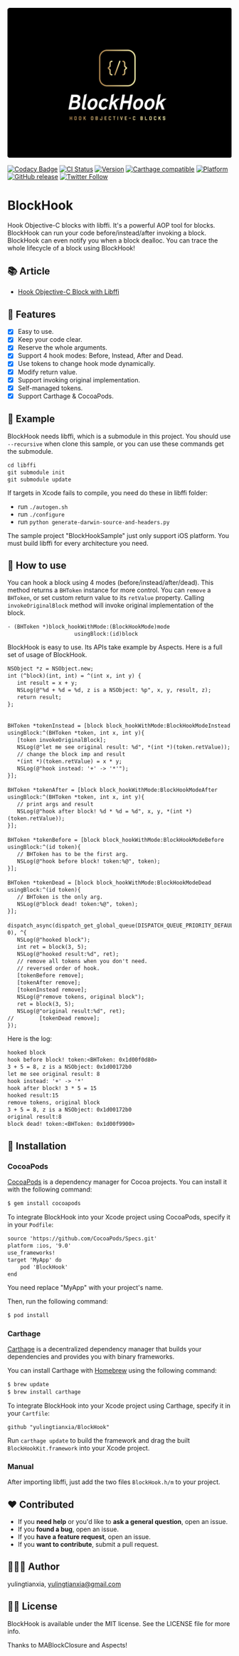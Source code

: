 <p align="center">
<a href="https://github.com/yulingtianxia/BlockHook">
<img src="Assets/logo.png" alt="BlockHook" />
</a>
</p>

[![Codacy Badge](https://api.codacy.com/project/badge/Grade/5ba94898dd8146a6beb7b4a6cc46e3fd)](https://app.codacy.com/app/yulingtianxia/BlockHook?utm_source=github.com&utm_medium=referral&utm_content=yulingtianxia/BlockHook&utm_campaign=Badge_Grade_Dashboard)
[![CI Status](http://img.shields.io/travis/yulingtianxia/BlockHook.svg?style=flat)](https://travis-ci.org/yulingtianxia/BlockHook)
[![Version](https://img.shields.io/cocoapods/v/BlockHook.svg?style=flat)](http://cocoapods.org/pods/BlockHook)
[![Carthage compatible](https://img.shields.io/badge/Carthage-compatible-4BC51D.svg?style=flat)](https://github.com/Carthage/Carthage)
[![Platform](https://img.shields.io/cocoapods/p/BlockHook.svg?style=flat)](http://cocoapods.org/pods/BlockHook)
[![GitHub release](https://img.shields.io/github/release/yulingtianxia/blockhook.svg)](https://github.com/yulingtianxia/BlockHook/releases)
[![Twitter Follow](https://img.shields.io/twitter/follow/yulingtianxia.svg?style=social&label=Follow)](https://twitter.com/yulingtianxia)

# BlockHook

Hook Objective-C blocks with libffi. It's a powerful AOP tool for blocks. BlockHook can run your code before/instead/after invoking a block. BlockHook can even notify you when a block dealloc. You can trace the whole lifecycle of a block using BlockHook!

## 📚 Article

- [Hook Objective-C Block with Libffi](http://yulingtianxia.com/blog/2018/02/28/Hook-Objective-C-Block-with-Libffi/)

## 🌟 Features

- [x] Easy to use.
- [x] Keep your code clear.
- [x] Reserve the whole arguments.
- [x] Support 4 hook modes: Before, Instead, After and Dead.
- [x] Use tokens to change hook mode dynamically.
- [x] Modify return value.
- [x] Support invoking original implementation.
- [x] Self-managed tokens.
- [x] Support Carthage & CocoaPods.

## 🔮 Example

BlockHook needs libffi, which is a submodule in this project. You should use `--recursive` when clone this sample, or you can use these commands get the submodule.

```
cd libffi
git submodule init
git submodule update
```

If targets in Xcode fails to compile, you need do these in libffi folder:

- run `./autogen.sh`
- run `./configure`
- run `python generate-darwin-source-and-headers.py`

The sample project "BlockHookSample" just only support iOS platform. You must build libffi for every architecture you need.

## 🐒 How to use

You can hook a block using 4 modes (before/instead/after/dead). This method returns a `BHToken` instance for more control. You can `remove` a `BHToken`, or set custom return value to its `retValue` property. Calling `invokeOriginalBlock` method will invoke original implementation of the block.

```
- (BHToken *)block_hookWithMode:(BlockHookMode)mode
                     usingBlock:(id)block
```

BlockHook is easy to use. Its APIs take example by Aspects. Here is a full set of usage of BlockHook.

```
NSObject *z = NSObject.new;
int (^block)(int, int) = ^(int x, int y) {
   int result = x + y;
   NSLog(@"%d + %d = %d, z is a NSObject: %p", x, y, result, z);
   return result;
};
    
    
BHToken *tokenInstead = [block block_hookWithMode:BlockHookModeInstead usingBlock:^(BHToken *token, int x, int y){
   [token invokeOriginalBlock];
   NSLog(@"let me see original result: %d", *(int *)(token.retValue));
   // change the block imp and result
   *(int *)(token.retValue) = x * y;
   NSLog(@"hook instead: '+' -> '*'");
}];

BHToken *tokenAfter = [block block_hookWithMode:BlockHookModeAfter usingBlock:^(BHToken *token, int x, int y){
   // print args and result
   NSLog(@"hook after block! %d * %d = %d", x, y, *(int *)(token.retValue));
}];

BHToken *tokenBefore = [block block_hookWithMode:BlockHookModeBefore usingBlock:^(id token){
   // BHToken has to be the first arg.
   NSLog(@"hook before block! token:%@", token);
}];
    
BHToken *tokenDead = [block block_hookWithMode:BlockHookModeDead usingBlock:^(id token){
   // BHToken is the only arg.
   NSLog(@"block dead! token:%@", token);
}];
    
dispatch_async(dispatch_get_global_queue(DISPATCH_QUEUE_PRIORITY_DEFAULT, 0), ^{
   NSLog(@"hooked block");
   int ret = block(3, 5);
   NSLog(@"hooked result:%d", ret);
   // remove all tokens when you don't need.
   // reversed order of hook.
   [tokenBefore remove];
   [tokenAfter remove];
   [tokenInstead remove];
   NSLog(@"remove tokens, original block");
   ret = block(3, 5);
   NSLog(@"original result:%d", ret);
//        [tokenDead remove];
});
```

Here is the log:

```
hooked block
hook before block! token:<BHToken: 0x1d00f0d80>
3 + 5 = 8, z is a NSObject: 0x1d00172b0
let me see original result: 8
hook instead: '+' -> '*'
hook after block! 3 * 5 = 15
hooked result:15
remove tokens, original block
3 + 5 = 8, z is a NSObject: 0x1d00172b0
original result:8
block dead! token:<BHToken: 0x1d00f9900>
```

## 📲 Installation

### CocoaPods

[CocoaPods](http://cocoapods.org) is a dependency manager for Cocoa projects. You can install it with the following command:

```bash
$ gem install cocoapods
```

To integrate BlockHook into your Xcode project using CocoaPods, specify it in your `Podfile`:


```
source 'https://github.com/CocoaPods/Specs.git'
platform :ios, '9.0'
use_frameworks!
target 'MyApp' do
	pod 'BlockHook'
end
```

You need replace "MyApp" with your project's name.

Then, run the following command:

```bash
$ pod install
```

### Carthage

[Carthage](https://github.com/Carthage/Carthage) is a decentralized dependency manager that builds your dependencies and provides you with binary frameworks.

You can install Carthage with [Homebrew](http://brew.sh/) using the following command:

```bash
$ brew update
$ brew install carthage
```

To integrate BlockHook into your Xcode project using Carthage, specify it in your `Cartfile`:

```ogdl
github "yulingtianxia/BlockHook"
```

Run `carthage update` to build the framework and drag the built `BlockHookKit.framework` into your Xcode project.

### Manual

After importing libffi, just add the two files `BlockHook.h/m` to your project.

## ❤️ Contributed

- If you **need help** or you'd like to **ask a general question**, open an issue.
- If you **found a bug**, open an issue.
- If you **have a feature request**, open an issue.
- If you **want to contribute**, submit a pull request.

## 👨🏻‍💻 Author

yulingtianxia, yulingtianxia@gmail.com

## 👮🏻 License

BlockHook is available under the MIT license. See the LICENSE file for more info.

Thanks to MABlockClosure and Aspects!

